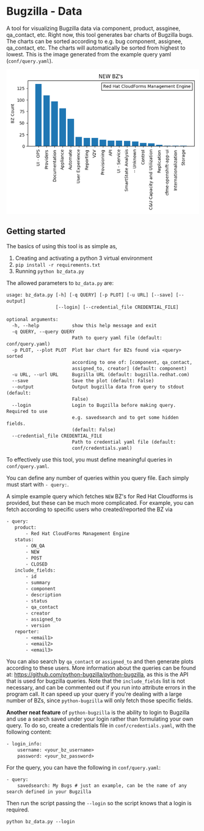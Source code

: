 Bugzilla - Data
===============
A tool for visualizing Bugzilla data via component, product, assginee, qa_contact, etc.
Right now, this tool generates bar charts of Bugzilla bugs. 
The charts can be sorted according to e.g. bug component, assignee, qa_contact, etc. 
The charts will automatically be sorted from highest to lowest. This is the image generated
from the example query yaml (`conf/query.yaml`).  

![Alt text](images/example1.png?raw=true)

Getting started
---------------

The basics of using this tool is as simple as,
1) Creating and activating a python 3 virtual environment
2) `pip install -r requirements.txt`
3) Running `python bz_data.py`
  
The allowed parameters to `bz_data.py`  are: 
```
usage: bz_data.py [-h] [-q QUERY] [-p PLOT] [-u URL] [--save] [--output]
                  [--login] [--credential_file CREDENTIAL_FILE]

optional arguments:
  -h, --help            show this help message and exit
  -q QUERY, --query QUERY
                        Path to query yaml file (default: conf/query.yaml)
  -p PLOT, --plot PLOT  Plot bar chart for BZs found via <query> sorted
                        according to one of: [component, qa_contact,
                        assigned_to, creator] (default: component)
  -u URL, --url URL     Bugzilla URL (default: bugzilla.redhat.com)
  --save                Save the plot (default: False)
  --output              Output bugzilla data from query to stdout (default:
                        False)
  --login               Login to Bugzilla before making query. Required to use
                        e.g. savedsearch and to get some hidden fields.
                        (default: False)
  --credential_file CREDENTIAL_FILE
                        Path to credential yaml file (default:
                        conf/credentials.yaml)

```
To effectively use this tool, you must define meaningful queries in `conf/query.yaml`. 

You can define
 any number of queries within you query file. Each simply must start with `- query:`. 
 
 
 A simple example query which fetches `NEW` BZ's for Red Hat Cloudforms is provided, 
 but these can be much more complicated. For example, you can fetch according to specific users
 who created/reported the BZ via 
 ```yaml,
 - query:
    product:
        - Red Hat CloudForms Management Engine
    status:
        - ON_QA
        - NEW
        - POST
        - CLOSED
    include_fields:
        - id
        - summary
        - component
        - description
        - status
        - qa_contact
        - creator
        - assigned_to
        - version
    reporter:
        - <email1>
        - <email2>
        - <email3>
 ```
 You can also search by `qa_contact` or `assigned_to` and then generate plots according to
 these users. More information about the queries can be found at: 
 https://github.com/python-bugzilla/python-bugzilla,
as this is the API that is used for bugzilla queries. Note that the `include_fields` list is
not necessary, and can be commented out if you run into attribute errors in the program call.
It can speed up your query if you're dealing with a large number of BZs, since `python-bugzilla` 
will only fetch those specific fields.

**Another neat feature** of `python-bugzilla` is the ability to login to Bugzilla and use
a search saved under your login rather than formulating your own query. To do so, create a 
credentials file in `conf/credentials.yaml`, with the following content:
```yaml,
- login_info:
    username: <your_bz_username>
    password: <your_bz_password>
```
For the query, you can have the following in `conf/query.yaml`:
```yaml,
- query:
    savedsearch: My Bugs # just an example, can be the name of any search defined in your Bugzilla 
```
Then run the script passing the `--login` so the script knows that a login is required. 
```
python bz_data.py --login
```